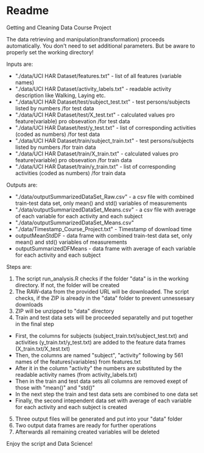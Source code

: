 # Readme
Getting and Cleaning Data Course Project

The data retrieving and manipulation(transformation) proceeds automatically. You don't need to set additional parameters. But be aware to properly set the working directory!

Inputs are:
* "./data/UCI HAR Dataset/features.txt" - list of all features (variable names)
* "./data/UCI HAR Dataset/activity_labels.txt" - readable activity description like Walking, Laying etc.
* "./data/UCI HAR Dataset/test/subject_test.txt" - test persons/subjects listed by numbers /for test data
* "./data/UCI HAR Dataset/test/X_test.txt" - calculated values pro feature(variable) pro obsevation /for test data
* "./data/UCI HAR Dataset/test/y_test.txt" - list of corresponding activities (coded as numbers) /for test data
* "./data/UCI HAR Dataset/train/subject_train.txt" - test persons/subjects listed by numbers /for train data
* "./data/UCI HAR Dataset/train/X_train.txt" - calculated values pro feature(variable) pro obsevation /for train data
* "./data/UCI HAR Dataset/train/y_train.txt" - list of corresponding activities (coded as numbers) /for train data

Outputs are:
* "./data/outputSummarizedDataSet_Raw.csv" - a csv file with combined train-test data set, only mean() and std() variables of measurements
* "./data/outputSummarizedDataSet_Means.csv" - a csv file with average of each variable for each activity and each subject
* "./data/outputSummarizedDataSet_Means.csv"
* "./data/Timestamp_Course_Project.txt" - Timestamp of download time
* outputMeanStdDF - data frame with combined train-test data set, only mean() and std() variables of measurements
* outputSummarizedDFMeans - data frame with average of each variable for each activity and each subject

Steps are:

1. The script run_analysis.R checks if the folder "data" is in the working directory. If not, the folder will be created
2. The RAW-data from the provided URL will be downloaded. The script checks, if the ZIP is already in the "data" folder to prevent unnessesary downloads
3. ZIP will be unzipped to "data" directory
4. Train and test data sets will be proceeded separatelly and put together in the final step
* First, the columns for subjects (subject_train.txt/subject_test.txt) and activities (y_train.txt/y_test.txt) are added to the feature data frames (X_train.txt/X_test.txt)
* Then, the columns are named "subject", "activity" following by 561 names of the features(variables) from features.txt
* After it in the column "activity" the numbers are substituted by the readable activity names (from activity_labels.txt)
* Then in the train and test data sets all columns are removed exept of those with "mean()" and "std()" 
* In the next step the train and test data sets are combined to one data set
* Finally, the second intependent data set with average of each variable for each activity and each subject is created
5. Three output files will be generated and put into your "data" folder
6. Two output data frames are ready for further operations
7. Afterwards all remaining created variables will be deleted


Enjoy the script and Data Science!

